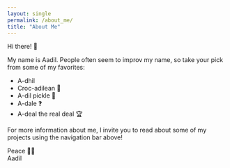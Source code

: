 ```yaml
---
layout: single
permalink: /about_me/
title: "About Me"
---
```


Hi there! 👋

My name is Aadil. People often seem to improv my name, so take your pick from some of my favorites:

- A-dhil 
- Croc-adilean 🐊
- A-dil pickle 🥒
- A-dale ❓
- A-deal the real deal 🏆

For more information about me, I invite you to read about some of my projects using the navigation bar above!

Peace ✌🏽\
Aadil